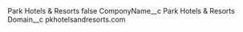 <?xml version="1.0" encoding="UTF-8"?>
<CustomMetadata xmlns="http://soap.sforce.com/2006/04/metadata" xmlns:xsi="http://www.w3.org/2001/XMLSchema-instance" xmlns:xsd="http://www.w3.org/2001/XMLSchema">
    <label>Park Hotels &amp; Resorts</label>
    <protected>false</protected>
    <values>
        <field>ComponyName__c</field>
        <value xsi:type="xsd:string">Park Hotels &amp; Resorts</value>
    </values>
    <values>
        <field>Domain__c</field>
        <value xsi:type="xsd:string">pkhotelsandresorts.com</value>
    </values>
</CustomMetadata>
